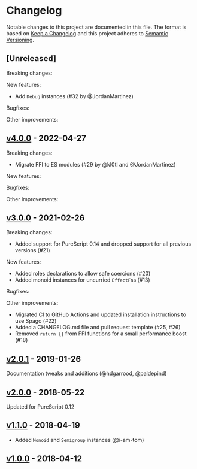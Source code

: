 # Changelog

Notable changes to this project are documented in this file. The format is based on [Keep a Changelog](https://keepachangelog.com/en/1.0.0/) and this project adheres to [Semantic Versioning](https://semver.org/spec/v2.0.0.html).

## [Unreleased]

Breaking changes:

New features:
- Add `Debug` instances (#32 by @JordanMartinez)

Bugfixes:

Other improvements:

## [v4.0.0](https://github.com/purescript/purescript-effect/releases/tag/v4.0.0) - 2022-04-27

Breaking changes:
- Migrate FFI to ES modules (#29 by @kl0tl and @JordanMartinez)

New features:

Bugfixes:

Other improvements:

## [v3.0.0](https://github.com/purescript/purescript-effect/releases/tag/v3.0.0) - 2021-02-26

Breaking changes:
  - Added support for PureScript 0.14 and dropped support for all previous versions (#21)

New features:
- Added roles declarations to allow safe coercions (#20) 
- Added monoid instances for uncurried `EffectFn`s (#13)

Bugfixes:

Other improvements:
  - Migrated CI to GitHub Actions and updated installation instructions to use Spago (#22)
  - Added a CHANGELOG.md file and pull request template (#25, #26)
  - Removed `return {}` from FFI functions for a small performance boost (#18)

## [v2.0.1](https://github.com/purescript/purescript-effect/releases/tag/v2.0.1) - 2019-01-26

Documentation tweaks and additions (@hdgarrood, @paldepind)

## [v2.0.0](https://github.com/purescript/purescript-effect/releases/tag/v2.0.0) - 2018-05-22

Updated for PureScript 0.12

## [v1.1.0](https://github.com/purescript/purescript-effect/releases/tag/v1.1.0) - 2018-04-19

- Added `Monoid` and `Semigroup` instances (@i-am-tom)

## [v1.0.0](https://github.com/purescript/purescript-effect/releases/tag/v1.0.0) - 2018-04-12



